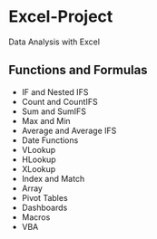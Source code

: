 # Excel-Project
Data Analysis with Excel

## Functions and Formulas
- IF and Nested IFS
- Count and CountIFS
- Sum and SumIFS
- Max and Min
- Average and Average IFS
- Date Functions
- VLookup
- HLookup
- XLookup
- Index and Match
- Array 
- Pivot Tables
- Dashboards
- Macros
- VBA
